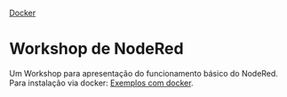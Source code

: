 
[Docker](https://github.com/rogeriofontes/node-red-apis-workshop)

# Workshop de NodeRed

Um Workshop para apresentação do funcionamento básico do NodeRed. <br /> Para instalação via docker: [Exemplos com docker](https://github.com/rogeriofontes/node-red-apis-workshop).

